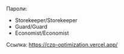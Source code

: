 Пароли:
- Storekeeper/Storekeeper
- Guard/Guard
- Economist/Economist

Ссылка: https://czp-optimization.vercel.app/